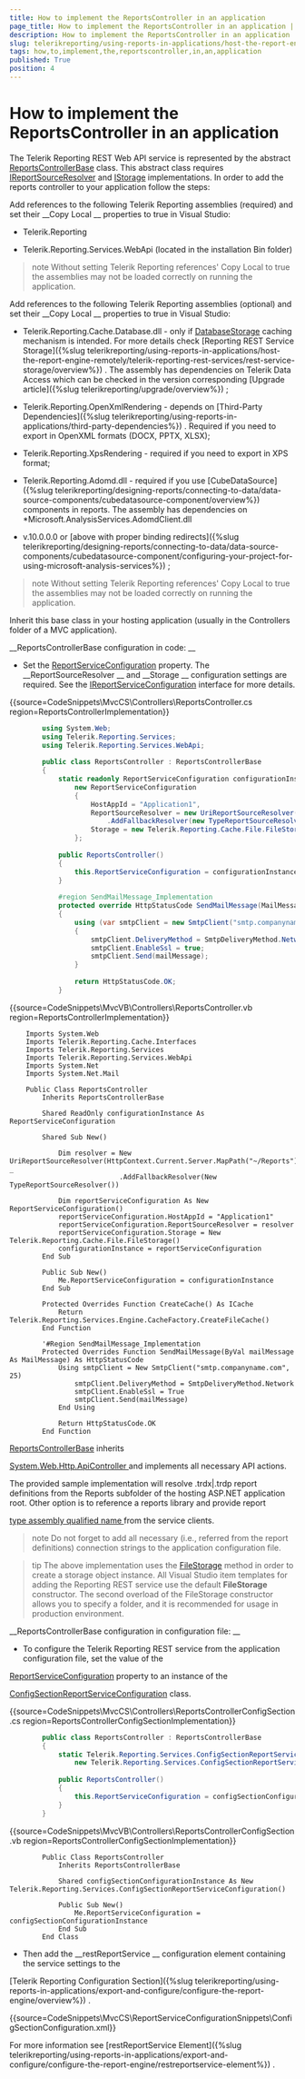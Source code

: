 ```yaml
---
title: How to implement the ReportsController in an application
page_title: How to implement the ReportsController in an application | for Telerik Reporting Documentation
description: How to implement the ReportsController in an application
slug: telerikreporting/using-reports-in-applications/host-the-report-engine-remotely/telerik-reporting-rest-services/asp.net-web-api-implementation/how-to-implement-the-reportscontroller-in-an-application
tags: how,to,implement,the,reportscontroller,in,an,application
published: True
position: 4
---
```


# How to implement the ReportsController in an application



The Telerik Reporting REST Web API service is represented by the abstract 
[ReportsControllerBase](/reporting/api/Telerik.Reporting.Services.WebApi.ReportsControllerBase)
        class. This abstract class requires 
[IReportSourceResolver](/reporting/api/Telerik.Reporting.Services.IReportSourceResolver)
        and 
[IStorage](/reporting/api/Telerik.Reporting.Cache.Interfaces.IStorage)
 implementations.
        In order to add the reports controller to your application follow the steps:
      


Add references to the following Telerik Reporting assemblies (required)
              and set their 
__Copy Local
__ properties to true in Visual Studio:
            


* Telerik.Reporting
                


* Telerik.Reporting.Services.WebApi (located in the installation Bin folder)
                


>note Without setting Telerik Reporting references' Copy Local to true the assemblies may not be loaded correctly on running the application.


Add references to the following Telerik Reporting assemblies (optional)
              and set their 
__Copy Local
__ properties to true in Visual Studio:
            


* Telerik.Reporting.Cache.Database.dll - only if 
[DatabaseStorage](/reporting/api/Telerik.Reporting.Cache.Database.DatabaseStorage)
 caching mechanism is intended.
                  For more details check 
[Reporting REST Service Storage]({%slug telerikreporting/using-reports-in-applications/host-the-report-engine-remotely/telerik-reporting-rest-services/rest-service-storage/overview%})
.
                  The assembly has dependencies on Telerik Data Access which can be checked in the version
                  corresponding 
[Upgrade article]({%slug telerikreporting/upgrade/overview%})
;
                


* Telerik.Reporting.OpenXmlRendering - depends on 
[Third-Party Dependencies]({%slug telerikreporting/using-reports-in-applications/third-party-dependencies%})
. Required if you need to export in OpenXML formats (DOCX, PPTX, XLSX);
                


* Telerik.Reporting.XpsRendering  - required if you need to export in XPS format;
                


* Telerik.Reporting.Adomd.dll - required if you use 
[CubeDataSource]({%slug telerikreporting/designing-reports/connecting-to-data/data-source-components/cubedatasource-component/overview%})
 components in reports.
                  The assembly has dependencies on 
*Microsoft.AnalysisServices.AdomdClient.dll
* v.10.0.0.0 or 
[above with proper binding redirects]({%slug telerikreporting/designing-reports/connecting-to-data/data-source-components/cubedatasource-component/configuring-your-project-for-using-microsoft-analysis-services%})
;
                


>note Without setting Telerik Reporting references' Copy Local to true the assemblies may not be loaded correctly on running the application.


Inherit this base class in your hosting application (usually in the Controllers folder of a MVC application).
            


__ReportsControllerBase configuration in code:
__

* Set the 
[ReportServiceConfiguration](/reporting/api/Telerik.Reporting.Services.WebApi.ReportsControllerBase#Telerik_Reporting_Services_WebApi_ReportsControllerBase_ReportServiceConfiguration)
                  property. The 
__ReportSourceResolver
__ and 
__Storage
__ configuration settings are required.
                  See the 
[IReportServiceConfiguration](/reporting/api/Telerik.Reporting.Services.IReportServiceConfiguration)
 interface
                  for more details.
                


{{source=CodeSnippets\MvcCS\Controllers\ReportsController.cs region=ReportsControllerImplementation}}
````C#
	    using System.Web;
	    using Telerik.Reporting.Services;
	    using Telerik.Reporting.Services.WebApi;
	
	    public class ReportsController : ReportsControllerBase
	    {
	        static readonly ReportServiceConfiguration configurationInstance =
	            new ReportServiceConfiguration
	            {
	                HostAppId = "Application1",
	                ReportSourceResolver = new UriReportSourceResolver(HttpContext.Current.Server.MapPath("~/Reports"))
	                    .AddFallbackResolver(new TypeReportSourceResolver()),
	                Storage = new Telerik.Reporting.Cache.File.FileStorage(),
	            };
	
	        public ReportsController()
	        {
	            this.ReportServiceConfiguration = configurationInstance;
	        }
	
	        #region SendMailMessage_Implementation
	        protected override HttpStatusCode SendMailMessage(MailMessage mailMessage)
	        {
	            using (var smtpClient = new SmtpClient("smtp.companyname.com", 25))
	            {
	                smtpClient.DeliveryMethod = SmtpDeliveryMethod.Network;
	                smtpClient.EnableSsl = true;
	                smtpClient.Send(mailMessage);
	            }
	
	            return HttpStatusCode.OK;
	        }
````




{{source=CodeSnippets\MvcVB\Controllers\ReportsController.vb region=ReportsControllerImplementation}}
````VB
	Imports System.Web
	Imports Telerik.Reporting.Cache.Interfaces
	Imports Telerik.Reporting.Services
	Imports Telerik.Reporting.Services.WebApi
	Imports System.Net
	Imports System.Net.Mail
	
	Public Class ReportsController
	    Inherits ReportsControllerBase
	
	    Shared ReadOnly configurationInstance As ReportServiceConfiguration
	
	    Shared Sub New()
	
	        Dim resolver = New UriReportSourceResolver(HttpContext.Current.Server.MapPath("~/Reports")) _
	                       .AddFallbackResolver(New TypeReportSourceResolver())
	
	        Dim reportServiceConfiguration As New ReportServiceConfiguration()
	        reportServiceConfiguration.HostAppId = "Application1"
	        reportServiceConfiguration.ReportSourceResolver = resolver
	        reportServiceConfiguration.Storage = New Telerik.Reporting.Cache.File.FileStorage()
	        configurationInstance = reportServiceConfiguration
	    End Sub
	
	    Public Sub New()
	        Me.ReportServiceConfiguration = configurationInstance
	    End Sub
	
	    Protected Overrides Function CreateCache() As ICache
	        Return Telerik.Reporting.Services.Engine.CacheFactory.CreateFileCache()
	    End Function
	
	    '#Region SendMailMessage_Implementation
	    Protected Overrides Function SendMailMessage(ByVal mailMessage As MailMessage) As HttpStatusCode
	        Using smtpClient = New SmtpClient("smtp.companyname.com", 25)
	            smtpClient.DeliveryMethod = SmtpDeliveryMethod.Network
	            smtpClient.EnableSsl = True
	            smtpClient.Send(mailMessage)
	        End Using
	
	        Return HttpStatusCode.OK
	    End Function
````


[ReportsControllerBase](/reporting/api/Telerik.Reporting.Services.WebApi.ReportsControllerBase)
 inherits
                  
[System.Web.Http.ApiController
](http://msdn.microsoft.com/en-us/library/system.web.http.apicontroller.aspx
)                  and implements all necessary API actions.
                
The provided sample implementation will resolve .trdx|.trdp report definitions from the Reports subfolder of the hosting ASP.NET application root.
                  Other option is to reference a reports library and provide report
                  
[type assembly qualified name
](http://msdn.microsoft.com/en-us/library/system.type.assemblyqualifiedname.aspx
)                  from the service clients.
                


>note Do not forget to add all necessary (i.e., referred from the report definitions) connection strings to the application configuration file.                  


>tip The above implementation uses the [FileStorage](/reporting/api/Telerik.Reporting.Cache.File.FileStorage)                    method in order to create a storage object instance. All Visual Studio item templates for adding the Reporting REST service use the default                     __FileStorage__  constructor. The second overload of the FileStorage constructor allows you to                    specify a folder, and it is recommended for usage in production environment.                  




__ReportsControllerBase configuration in configuration file:
__

* To configure the Telerik Reporting REST service from the application configuration file, set the value of the
                  
[ReportServiceConfiguration](/reporting/api/Telerik.Reporting.Services.WebApi.ReportsControllerBase#Telerik_Reporting_Services_WebApi_ReportsControllerBase_ReportServiceConfiguration)
 property to an instance of the
                  
[ConfigSectionReportServiceConfiguration](/reporting/api/Telerik.Reporting.Services.ConfigSectionReportServiceConfiguration)
 class.
                


{{source=CodeSnippets\MvcCS\Controllers\ReportsControllerConfigSection.cs region=ReportsControllerConfigSectionImplementation}}
````C#
	    public class ReportsController : ReportsControllerBase
	    {
	        static Telerik.Reporting.Services.ConfigSectionReportServiceConfiguration configSectionConfigurationInstance =
	            new Telerik.Reporting.Services.ConfigSectionReportServiceConfiguration();
	
	        public ReportsController()
	        {
	            this.ReportServiceConfiguration = configSectionConfigurationInstance;
	        }
	    }
````




{{source=CodeSnippets\MvcVB\Controllers\ReportsControllerConfigSection.vb region=ReportsControllerConfigSectionImplementation}}
````VB
	    Public Class ReportsController
	        Inherits ReportsControllerBase
	
	        Shared configSectionConfigurationInstance As New Telerik.Reporting.Services.ConfigSectionReportServiceConfiguration()
	
	        Public Sub New()
	            Me.ReportServiceConfiguration = configSectionConfigurationInstance
	        End Sub
	    End Class
````




* Then add the 
__restReportService
__ configuration element containing the service settings to the
                  
[Telerik Reporting Configuration Section]({%slug telerikreporting/using-reports-in-applications/export-and-configure/configure-the-report-engine/overview%})
.
                


{{source=CodeSnippets\MvcCS\ReportServiceConfigurationSnippets\ConfigSectionConfiguration.xml}}



For more information see 
[restReportService Element]({%slug telerikreporting/using-reports-in-applications/export-and-configure/configure-the-report-engine/restreportservice-element%})
.
                

